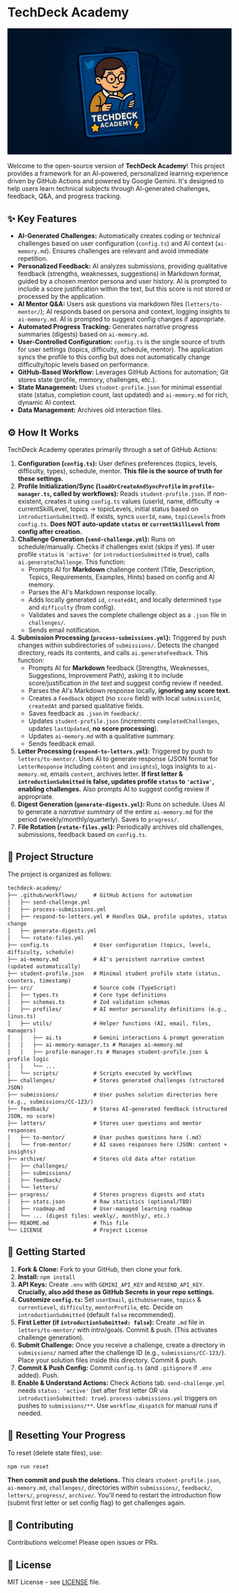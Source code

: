 # TechDeck Academy

![TechDeck Academy Logo](src/assets/techdeck-academy.jpg)

Welcome to the open-source version of **TechDeck Academy**! This project provides a framework for an AI-powered, personalized learning experience driven by GitHub Actions and powered by Google Gemini. It's designed to help users learn technical subjects through AI-generated challenges, feedback, Q&A, and progress tracking.

## ✨ Key Features

*   **AI-Generated Challenges:** Automatically creates coding or technical challenges based on user configuration (`config.ts`) and AI context (`ai-memory.md`). Ensures challenges are relevant and avoid immediate repetition.
*   **Personalized Feedback:** AI analyzes submissions, providing qualitative feedback (strengths, weaknesses, suggestions) in Markdown format, guided by a chosen mentor persona and user history. AI is prompted to include a score justification within the text, but this score is not stored or processed by the application.
*   **AI Mentor Q&A:** Users ask questions via markdown files (`letters/to-mentor/`); AI responds based on persona and context, logging insights to `ai-memory.md`. AI is prompted to suggest config changes if appropriate.
*   **Automated Progress Tracking:** Generates narrative progress summaries (digests) based on `ai-memory.md`.
*   **User-Controlled Configuration:** `config.ts` is the single source of truth for user settings (topics, difficulty, schedule, mentor). The application syncs the profile to this config but does not automatically change difficulty/topic levels based on performance.
*   **GitHub-Based Workflow:** Leverages GitHub Actions for automation; Git stores state (profile, memory, challenges, etc.).
*   **State Management:** Uses `student-profile.json` for minimal essential state (status, completion count, last updated) and `ai-memory.md` for rich, dynamic AI context.
*   **Data Management:** Archives old interaction files.

## ⚙️ How It Works

TechDeck Academy operates primarily through a set of GitHub Actions:

1.  **Configuration (`config.ts`):** User defines preferences (topics, levels, difficulty, types), schedule, mentor. **This file is the source of truth for these settings.**
2.  **Profile Initialization/Sync (`loadOrCreateAndSyncProfile` in `profile-manager.ts`, called by workflows):** Reads `student-profile.json`. If non-existent, creates it using `config.ts` values (userId, name, difficulty -> currentSkillLevel, topics -> topicLevels, initial status based on `introductionSubmitted`). If exists, syncs `userId`, `name`, `topicLevels` from `config.ts`. **Does NOT auto-update `status` or `currentSkillLevel` from config after creation.**
3.  **Challenge Generation (`send-challenge.yml`):** Runs on schedule/manually. Checks if challenges exist (skips if yes). If user profile `status` is `'active'` (or `introductionSubmitted` is true), calls `ai.generateChallenge`. This function:
    *   Prompts AI for **Markdown** challenge content (Title, Description, Topics, Requirements, Examples, Hints) based on config and AI memory.
    *   Parses the AI's Markdown response locally.
    *   Adds locally generated `id`, `createdAt`, and locally determined `type` and `difficulty` (from config).
    *   Validates and saves the complete challenge object as a `.json` file in `challenges/`.
    *   Sends email notification.
4.  **Submission Processing (`process-submissions.yml`):** Triggered by push changes within subdirectories of `submissions/`. Detects the changed directory, reads its contents, and calls `ai.generateFeedback`. This function:
    *   Prompts AI for **Markdown** feedback (Strengths, Weaknesses, Suggestions, Improvement Path), asking it to include score/justification *in the text* and suggest config review if needed.
    *   Parses the AI's Markdown response locally, **ignoring any score text.**
    *   Creates a `Feedback` object (no `score` field) with local `submissionId`, `createdAt` and parsed qualitative fields.
    *   Saves feedback as `.json` in `feedback/`.
    *   Updates `student-profile.json` (increments `completedChallenges`, updates `lastUpdated`, **no score processing**).
    *   Updates `ai-memory.md` with a qualitative summary.
    *   Sends feedback email.
5.  **Letter Processing (`respond-to-letters.yml`):** Triggered by push to `letters/to-mentor/`. Uses AI to generate response (JSON format for `LetterResponse` including `content` and `insights`), logs insights to `ai-memory.md`, emails `content`, archives letter. **If first letter & `introductionSubmitted` is false, updates profile `status` to `'active'`, enabling challenges.** Also prompts AI to suggest config review if appropriate.
6.  **Digest Generation (`generate-digests.yml`):** Runs on schedule. Uses AI to generate a *narrative summary* of the entire `ai-memory.md` for the period (weekly/monthly/quarterly). Saves to `progress/`.
7.  **File Rotation (`rotate-files.yml`):** Periodically archives old challenges, submissions, feedback based on `config.ts`.

## 📂 Project Structure

The project is organized as follows:

```
techdeck-academy/
├── .github/workflows/     # GitHub Actions for automation
│   ├── send-challenge.yml
│   ├── process-submissions.yml
│   ├── respond-to-letters.yml # Handles Q&A, profile updates, status change
│   ├── generate-digests.yml
│   └── rotate-files.yml
├── config.ts              # User configuration (topics, levels, difficulty, schedule)
├── ai-memory.md           # AI's persistent narrative context (updated automatically)
├── student-profile.json   # Minimal student profile state (status, counters, timestamp)
├── src/                   # Source code (TypeScript)
│   ├── types.ts           # Core type definitions
│   ├── schemas.ts         # Zod validation schemas
│   ├── profiles/          # AI mentor personality definitions (e.g., linus.ts)
│   ├── utils/             # Helper functions (AI, email, files, managers)
│   │   ├── ai.ts          # Gemini interactions & prompt generation
│   │   ├── ai-memory-manager.ts # Manages ai-memory.md
│   │   ├── profile-manager.ts # Manages student-profile.json & profile logic
│   │   └── ...
│   └── scripts/           # Scripts executed by workflows
├── challenges/            # Stores generated challenges (structured JSON)
├── submissions/           # User pushes solution directories here (e.g., submissions/CC-123/)
├── feedback/              # Stores AI-generated feedback (structured JSON, no score)
├── letters/               # Stores user questions and mentor responses
│   ├── to-mentor/         # User pushes questions here (.md)
│   └── from-mentor/       # AI saves responses here (JSON: content + insights)
├── archive/               # Stores old data after rotation
│   ├── challenges/
│   ├── submissions/
│   ├── feedback/
│   └── letters/
├── progress/              # Stores progress digests and stats
│   ├── stats.json         # Raw statistics (optional/TBD)
│   ├── roadmap.md         # User-managed learning roadmap
│   └── ... (digest files: weekly/, monthly/, etc.)
├── README.md              # This file
└── LICENSE                # Project License
```

## 🚀 Getting Started

1.  **Fork & Clone:** Fork to your GitHub, then clone your fork.
2.  **Install:** `npm install`
3.  **API Keys:** Create `.env` with `GEMINI_API_KEY` and `RESEND_API_KEY`. **Crucially, also add these as GitHub Secrets in your repo settings.**
4.  **Customize `config.ts`:** Set `userEmail`, `githubUsername`, `topics` & `currentLevel`, `difficulty`, `mentorProfile`, etc. Decide on `introductionSubmitted` (default `false` recommended).
5.  **First Letter (if `introductionSubmitted: false`):** Create `.md` file in `letters/to-mentor/` with intro/goals. Commit & push. (This activates challenge generation).
6.  **Submit Challenge:** Once you receive a challenge, create a directory in `submissions/` named after the challenge ID (e.g., `submissions/CC-123/`). Place your solution files inside this directory. Commit & push.
7.  **Commit & Push Config:** Commit `config.ts` (and `.gitignore` if `.env` added). Push.
8.  **Enable & Understand Actions:** Check Actions tab. `send-challenge.yml` needs `status: 'active'` (set after first letter OR via `introductionSubmitted: true`). `process-submissions.yml` triggers on pushes to `submissions/**`. Use `workflow_dispatch` for manual runs if needed.

## 🔄 Resetting Your Progress

To reset (delete state files), use:

```bash
npm run reset
```
**Then commit and push the deletions.** This clears `student-profile.json`, `ai-memory.md`, `challenges/`, directories within `submissions/`, `feedback/`, `letters/`, `progress/`, `archive/`. You'll need to restart the introduction flow (submit first letter or set config flag) to get challenges again.

## 🤝 Contributing

Contributions welcome! Please open issues or PRs.

## 📄 License

MIT License - see [LICENSE](LICENSE) file.